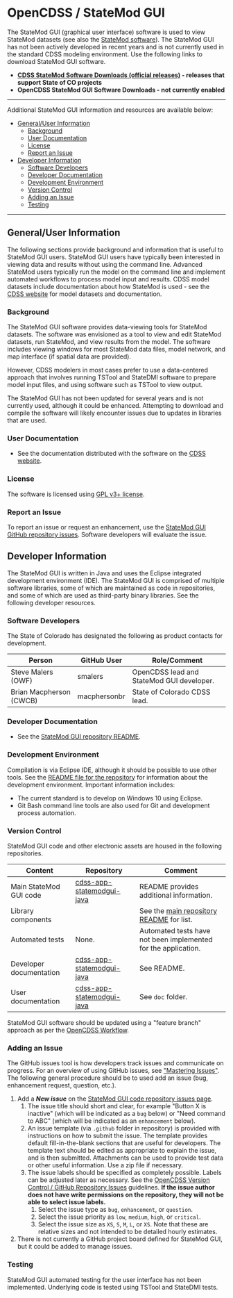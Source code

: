 # OpenCDSS / StateMod GUI #

The StateMod GUI (graphical user interface) software is used to view StateMod datasets
(see also the [StateMod software](http://localhost:8000/statemod/statemod/)).
The StateMod GUI has not been actively developed in recent years and is not
currently used in the standard CDSS modeling environment.
Use the following links to download StateMod GUI software.

* **[CDSS StateMod Software Downloads (official releases)](http://www.colorado.gov/pacific/cdss/statemod/) - releases that support State of CO projects**
* **OpenCDSS StateMod GUI Software Downloads - not currently enabled**

--------------

Additional StateMod GUI information and resources are available below:

* [General/User Information](#generaluser-information)
	+ [Background](#background)
	+ [User Documentation](#user-documentation)
	+ [License](#license)
	+ [Report an Issue](#report-an-issue)
* [Developer Information](#developer-information)
	+ [Software Developers](#software-developers)
	+ [Developer Documentation](#developer-documentation)
	+ [Development Environment](#development-environment)
	+ [Version Control](#version-control)
	+ [Adding an Issue](#adding-an-issue)
	+ [Testing](#testing)

------------------

## General/User Information  ##

The following sections provide background and information that is useful to StateMod GUI users.
StateMod GUI users have typically been interested in viewing data and results without using the command line.
Advanced StateMod users typically run the model on the command line and implement automated workflows
to process model input and results.
CDSS model datasets include documentation about how StateMod is used - see the
[CDSS website](https://www.colorado.gov/pacific/cdss) for model datasets and documentation.

### Background ###

The StateMod GUI software provides data-viewing tools for StateMod datasets.
The software was envisioned as a tool to view and edit StateMod datasets,
run StateMod, and view results from the model.
The software includes viewing windows for most StateMod data files, model network,
and map interface (if spatial data are provided).

However, CDSS modelers in most cases prefer to use a data-centered approach
that involves running TSTool and StateDMI software to prepare model input files,
and using software such as TSTool to view output.

The StateMod GUI has not been updated for several years and is not currently used,
although it could be enhanced.
Attempting to download and compile the software will likely encounter issues
due to updates in libraries that are used.

### User Documentation ###

* See the documentation distributed with the software on the [CDSS website](https://www.colorado.gov/pacific/cdss/statemod).

### License ###

The software is licensed using [GPL v3+ license](https://github.com/OpenCDSS/cdss-app-statemodgui-java/blob/master/LICENSE.md).

### Report an Issue ###

To report an issue or request an enhancement,
use the [StateMod GUI GitHub repository issues](https://github.com/OpenCDSS/cdss-app-statemodgui-java/issues).
Software developers will evaluate the issue.

## Developer Information ##

The StateMod GUI is written in Java and uses the Eclipse integrated development environment (IDE).
The StateMod GUI is comprised of multiple software libraries, some of which are maintained as code in repositories,
and some of which are used as third-party binary libraries.
See the following developer resources.

### Software Developers ###

The State of Colorado has designated the following as product contacts for development.

|**Person**             |**GitHub User**|**Role/Comment**|
|-----------------------|---------------|--------------------------------------------------------------------------------|
|Steve Malers (OWF)     |smalers        |OpenCDSS lead and StateMod GUI developer.                                       | 
|Brian Macpherson (CWCB)|macphersonbr   |State of Colorado CDSS lead.                                                    |

### Developer Documentation ###

* See the [StateMod GUI repository README](https://github.com/OpenCDSS/cdss-app-statemodgui-java).

### Development Environment ###

Compilation is via Eclipse IDE, although it should be possible to use other tools.
See the [README file for the repository](https://github.com/OpenCDSS/cdss-app-statemodgui-java)
for information about the development environment.
Important information includes:

* The current standard is to develop on Windows 10 using Eclipse.
* Git Bash command line tools are also used for Git and development process automation.

### Version Control ###

StateMod GUI code and other electronic assets are housed in the following repositories.

|**Content**                     |**Repository**|**Comment**|
|--------------------------------|--------------|-----------|
|Main StateMod GUI code          |[cdss-app-statemodgui-java](https://github.com/OpenCDSS/cdss-app-statemodgui-java)|README provides additional information.|
|Library components              ||See the [main repository README](https://github.com/OpenCDSS/cdss-app-statemodgui-java) for list.|
|Automated tests                 |None. | Automated tests have not been implemented for the application. |
|Developer documentation         |[cdss-app-statemodgui-java](https://github.com/OpenCDSS/cdss-app-statemodgui-java)|See README.|
|User documentation              |[cdss-app-statemodgui-java](https://github.com/OpenCDSS/cdss-app-statemodgui-java)|See `doc` folder.|

StateMod GUI software should be updated using a "feature branch" approach as per the [OpenCDSS Workflow](workflow/workflow.md).

### Adding an Issue ###

The GitHub issues tool is how developers track issues and communicate on progress.
For an overview of using GitHub issues, see ["Mastering Issues"](https://guides.github.com/features/issues/).
The following general procedure should be to used add an issue (bug, enhancement request, question, etc.).

1. Add a ***New issue*** on the [StateMod GUI code repository issues page](https://github.com/OpenCDSS/cdss-app-statemodgui-java/issues).
	1. The issue title should short and clear, for example "Button X is inactive"
	(which will be indicated as a `bug` below) or
	"Need command to ABC" (which will be indicated as an `enhancement` below).
	2. An issue template (via `.github` folder in repository) is provided with instructions on how to submit the issue.
	The template provides default fill-in-the-blank sections that are useful for developers.
	The template text should be edited as appropriate to explain the issue, and is then submitted.
	Attachments can be used to provide test data or other useful information.  Use a zip file if necessary.
	3. The issue labels should be specified as completely possible.
	Labels can be adjusted later as necessary.
	See the [OpenCDSS Version Control / GitHub Repository Issues](version-control/version-control.md#github-repository-issues) guidelines.
	**If the issue author does not have write permissions on the repository, they will not be able to select issue labels.**
		1. Select the issue type as `bug`, `enhancement`, or `question`.
		2. Select the issue priority as `low`, `medium`, `high`, or `critical`.
		3. Select the issue size as `XS`, `S`, `M`, `L`, or `XS`.
		Note that these are relative sizes and not intended to be detailed hourly estimates.
2. There is not currently a GitHub project board defined for StateMod GUI, but it could be added to manage issues.

### Testing ###

StateMod GUI automated testing for the user interface has not been implemented.
Underlying code is tested using TSTool and StateDMI tests.
